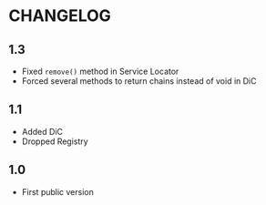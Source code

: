 CHANGELOG
=========

1.3
---

 * Fixed `remove()` method in Service Locator
 * Forced several methods to return chains instead of void in DiC

1.1
---

 * Added DiC
 * Dropped Registry

1.0
---

 * First public version